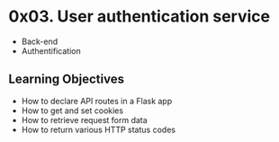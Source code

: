 # 0x03. User authentication service
- Back-end
- Authentification

## Learning Objectives
- How to declare API routes in a Flask app
- How to get and set cookies
- How to retrieve request form data
- How to return various HTTP status codes
